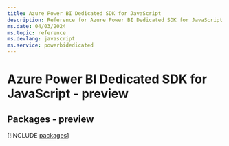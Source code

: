 ```yaml
---
title: Azure Power BI Dedicated SDK for JavaScript
description: Reference for Azure Power BI Dedicated SDK for JavaScript
ms.date: 04/03/2024
ms.topic: reference
ms.devlang: javascript
ms.service: powerbidedicated
---
```

# Azure Power BI Dedicated SDK for JavaScript - preview
## Packages - preview
[!INCLUDE [packages](power-bi-dedicated-index.md)]